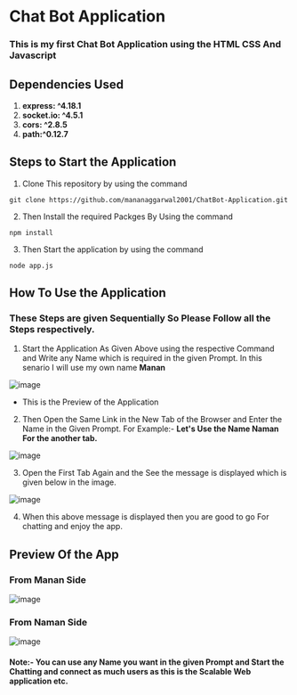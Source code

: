 # **Chat Bot Application**
### This is my first Chat Bot Application using the HTML CSS And Javascript
## **Dependencies Used**
1. **express: ^4.18.1**
2. **socket.io: ^4.5.1**
3. **cors: ^2.8.5**
4. **path:^0.12.7**

## **Steps to Start the Application**

1. Clone This repository by using the command

```
git clone https://github.com/mananaggarwal2001/ChatBot-Application.git
```
2. Then Install the required Packges By Using the command

```
npm install
```

3. Then Start the application by using the command

```
node app.js
```

## **How To Use the Application**
### **These Steps are given Sequentially So Please Follow all the Steps respectively.**
1. Start the Application As Given Above using the respective Command and Write any Name which is required in the given Prompt. In this senario I will use my own name **Manan**

![image](https://user-images.githubusercontent.com/75381077/180608261-a4813a8a-56ba-4666-ae84-48d4b5bd2345.png)
- This is the Preview of the Application

2. Then Open the Same Link in the New Tab of the Browser and Enter the Name in the Given Prompt.
For Example:- **Let's Use the Name Naman For the another tab.**

![image](https://user-images.githubusercontent.com/75381077/180608656-880a6b43-b890-4158-bd51-28b7526e0efb.png)

3. Open  the First Tab Again and the See the message is displayed which is given below in the image.

![image](https://user-images.githubusercontent.com/75381077/180608785-46e0dc8b-3c7d-48db-aee7-2587c9681923.png)

4. When this above message is displayed then you are good to go For chatting and enjoy the app.

## Preview Of the App
### **From Manan Side**
![image](https://user-images.githubusercontent.com/75381077/180609194-b3c2a7ce-995c-4b06-b1e9-bc81203052b2.png)
### **From Naman Side**
![image](https://user-images.githubusercontent.com/75381077/180609237-3f1a4347-50e3-4877-b143-6fec475ccbb1.png)
#### **Note:- You can use any Name you want in the given Prompt and Start the Chatting and connect as much users as this is the Scalable Web application etc.**
